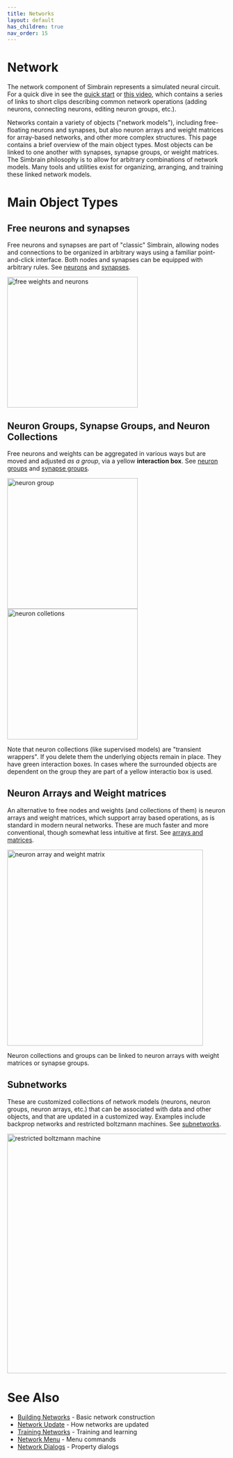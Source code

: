 ```yaml
---
title: Networks
layout: default
has_children: true
nav_order: 15
---
```


# Network

The network component of Simbrain represents a simulated neural circuit. For a quick dive in see the [quick start](../quickstart) or [this video](https://www.youtube.com/watch?v=dvJvY1zVQUE), which contains a series of links to short clips describing common network operations (adding neurons, connecting neurons, editing neuron groups, etc.). 

Networks contain a variety of objects ("network models"), including free-floating neurons and synapses, but also neuron arrays and weight matrices for array-based networks, and other more complex structures. This page contains a brief overview of the main object types.  Most objects can be linked to one another with synapses, synapse groups, or weight matrices. The Simbrain philosophy is to allow for arbitrary combinations of network models. Many tools and utilities exist for organizing, arranging, and training these linked network models.

# Main Object Types

## Free neurons and synapses

Free neurons and synapses are part of "classic" Simbrain, allowing nodes and connections to be organized in arbitrary ways using a familiar point-and-click interface. Both nodes and synapses can be equipped with arbitrary rules. See [neurons](neurons/) and [synapses](synapses/).

<img src="/assets/images/freeNodes.png" alt="free weights and neurons" style="width:300px;"/>


## Neuron Groups, Synapse Groups, and Neuron Collections

Free neurons and weights can be aggregated in various ways but are moved and adjusted _as a group_, via a yellow **interaction box**. See [neuron groups](neurongroups/) and [synapse groups](synapsegroups). 

<img src="/assets/images/neuronGroup.png" alt="neuron group" style="width:300px;"/>

<img src="/assets/images/neuronCollections.png" alt="neuron colletions" style="width:300px;"/>

Note that neuron collections (like supervised models) are "transient wrappers". If you delete them the underlying objects remain in place. They have green interaction boxes. In cases where the surrounded objects are dependent on the group they are part of a yellow interactio box is used.

## Neuron Arrays and Weight matrices

An alternative to free nodes and weights (and collections of them) is neuron arrays and weight matrices, which support array based operations, as is standard in modern neural networks. These are much faster and more conventional, though somewhat less intuitive at first. See [arrays and matrices](arraysMatrices).

<img src="/assets/images/neuronArrayWeightMatrix.png" alt="neuron array and weight matrix" style="width:450px;"/>

Neuron collections and groups can be linked to neuron arrays with weight matrices or synapse groups.

## Subnetworks

These are customized collections of network models (neurons, neuron groups, neuron arrays, etc.) that can be associated with data and other objects, and that are updated in a customized way. Examples include backprop networks and restricted boltzmann machines. See [subnetworks](subnetworks/).

<img src="/assets/images/rbm.png" alt="restricted boltzmann machine" style="width:550px;"/>

# See Also

- [Building Networks](buildingBasics) - Basic network construction
- [Network Update](updateLogic) - How networks are updated
- [Training Networks](trainingNetworks) - Training and learning 
- [Network Menu](networkMenu) - Menu commands
- [Network Dialogs](networkDialogs) - Property dialogs

